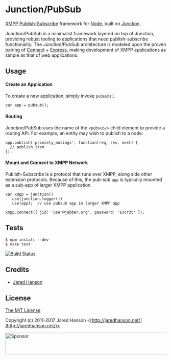 # Junction/PubSub

[XMPP](http://xmpp.org/) [Publish-Subscribe](http://xmpp.org/extensions/xep-0060.html)
framework for [Node](http://nodejs.org), built on [Junction](http://github.com/jaredhanson/junction).

Junction/PubSub is a minimalist framework layered on top of Junction, providing
robust tooling to applications that need publish-subscribe functionality.  The
Junction/PubSub architecture is modeled upon the proven pairing of
[Connect](http://www.senchalabs.org/connect/) + [Express](http://expressjs.com/),
making development of XMPP applications as simple as that of web applications.

## Usage

#### Create an Application

To create a new application, simply invoke `pubsub()`.

    var app = pubsub();

#### Routing

Junction/PubSub uses the name of the `<pubsub/>` child element to provide a
routing API.  For example, an entity may wish to publish to a node:

    app.publish('princely_musings', function(req, res, next) {
      // publish item
    });

#### Mount and Connect to XMPP Network

Publish-Subscribe is a protocol that runs over XMPP, along side other extension
protocols.  Because of this, the pub-sub `app` is typically mounted as a sub-app
of larger XMPP application.

    var xmpp = junction()
      .use(junction.logger())
      .use(app);  // use pubsub app in larger XMPP app

    xmpp.connect({ jid: 'user@jabber.org', password: 's3cr3t' });

## Tests

    $ npm install --dev
    $ make test

[![Build Status](https://secure.travis-ci.org/jaredhanson/junction-pubsub.png)](http://travis-ci.org/jaredhanson/junction-pubsub)

## Credits

  - [Jared Hanson](http://github.com/jaredhanson)

## License

[The MIT License](http://opensource.org/licenses/MIT)

Copyright (c) 2011-2017 Jared Hanson <[http://jaredhanson.net/](http://jaredhanson.net/)>

<a target='_blank' rel='nofollow' href='https://app.codesponsor.io/link/vK9dyjRnnWsMzzJTQ57fRJpH/jaredhanson/junction-pubsub'>  <img alt='Sponsor' width='888' height='68' src='https://app.codesponsor.io/embed/vK9dyjRnnWsMzzJTQ57fRJpH/jaredhanson/junction-pubsub.svg' /></a>
